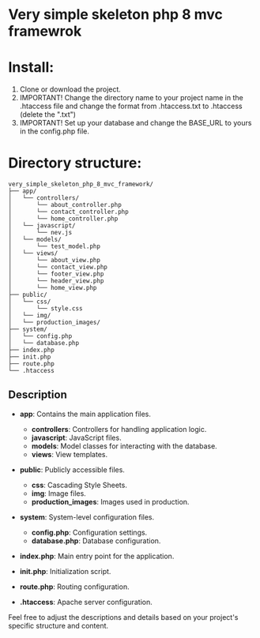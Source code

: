 # Very simple skeleton php 8 mvc framewrok

# Install:
1. Clone or download the project.
2. IMPORTANT! Change the directory name to your project name in the .htaccess file and change the format from .htaccess.txt to .htaccess (delete the ".txt")
3. IMPORTANT! Set up your database and change the BASE_URL to yours in the config.php file.

# Directory structure:
```
very_simple_skeleton_php_8_mvc_framework/ 
├── app/ 
│   └── controllers/ 
│       └── about_controller.php
│       └── contact_controller.php
│       └── home_controller.php
│   └── javascript/
│       └── nev.js 
│   └── models/ 
│       └── test_model.php 
│   └── views/ 
│       └── about_view.php 
│       └── contact_view.php 
│       └── footer_view.php 
│       └── header_view.php 
│       └── home_view.php 
├── public/ 
│   └── css/
│       └── style.css 
│   └── img/ 
│   └── production_images/
├── system/ 
│   └── config.php 
│   └── database.php 
├── index.php 
├── init.php 
├── route.php 
└── .htaccess
```

## Description

- **app**: Contains the main application files.
  - **controllers**: Controllers for handling application logic.
  - **javascript**: JavaScript files.
  - **models**: Model classes for interacting with the database.
  - **views**: View templates.

- **public**: Publicly accessible files.
  - **css**: Cascading Style Sheets.
  - **img**: Image files.
  - **production_images**: Images used in production.

- **system**: System-level configuration files.
  - **config.php**: Configuration settings.
  - **database.php**: Database configuration.

- **index.php**: Main entry point for the application.
- **init.php**: Initialization script.
- **route.php**: Routing configuration.
- **.htaccess**: Apache server configuration.

Feel free to adjust the descriptions and details based on your project's specific structure and content.

